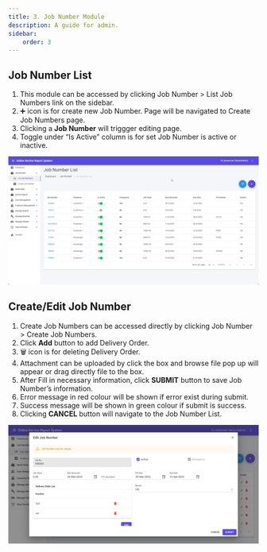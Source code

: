 ```yaml
---
title: 3. Job Number Module
description: A guide for admin.
sidebar:
    order: 3
---
```


## Job Number List

1. This module can be accessed by clicking Job Number > List Job Numbers link on the sidebar.
2. ➕ icon is for create new Job Number. Page will be navigated to Create Job Numbers page.
3. Clicking a **Job Number** will triggger editing page.
4. Toggle under “Is Active” column is for set Job Number is active or inactive.

![Job Number list](../../../assets/admin/jobnumber/jobno-list.png)

## Create/Edit Job Number
 
1. Create Job Numbers can be accessed directly by clicking Job Number > Create Job Numbers.
2. Click **Add** button to add Delivery Order.
3. 🗑️ icon is for deleting Delivery Order.
4. Attachment can be uploaded by click the box and browse file pop up will appear or drag directly file to the box.
5. After Fill in necessary information, click **SUBMIT** button to save Job Number’s information.
6. Error message in red colour will be shown if error exist during submit.
7. Success message will be shown in green colour if submit is success.
8. Clicking **CANCEL** button will navigate to the Job Number List.

![Create/Edit Job Number](../../../assets/admin/jobnumber/opserv-admin-jobno-edit.png)
